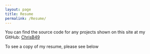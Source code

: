 ```yaml
---
layout: page
title: Resume
permalink: /Resume/
---
```

You can find the source code for any projects shown on this site at my GitHub: 
[ChrisB49](https://github.com/ChrisB49)

To see a copy of my resume, please see below 
<object data="/assets/Resume.pdf" width="600" height="800" type='application/pdf'></object>

